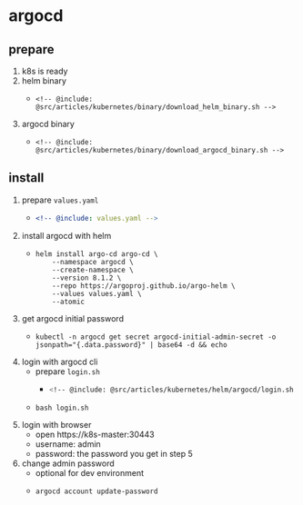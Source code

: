 # argocd

## prepare

1. k8s is ready
2. helm binary
    * ```shell
      <!-- @include: @src/articles/kubernetes/binary/download_helm_binary.sh -->
      ```
3. argocd binary
    * ```shell
      <!-- @include: @src/articles/kubernetes/binary/download_argocd_binary.sh -->
      ```

## install

1. prepare `values.yaml`
    * ```yaml
      <!-- @include: values.yaml -->
      ```
2. install argocd with helm
    * ```shell
      helm install argo-cd argo-cd \
          --namespace argocd \
          --create-namespace \
          --version 8.1.2 \
          --repo https://argoproj.github.io/argo-helm \
          --values values.yaml \
          --atomic
      ```
3. get argocd initial password
    * ```shell
      kubectl -n argocd get secret argocd-initial-admin-secret -o jsonpath="{.data.password}" | base64 -d && echo
      ```
4. login with argocd cli
    * prepare `login.sh`
        + ```bash
          <!-- @include: @src/articles/kubernetes/helm/argocd/login.sh -->
          ```
    * ```shell
      bash login.sh
      ```
5. login with browser
    * open https://k8s-master:30443
    * username: admin
    * password: the password you get in step 5
8. change admin password
    * optional for dev environment
    * ```shell
      argocd account update-password
      ```
